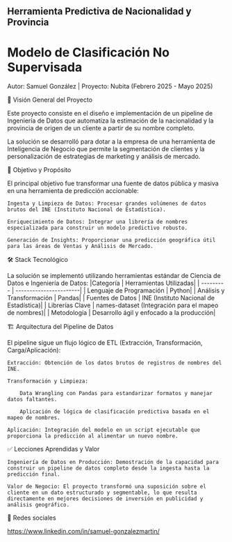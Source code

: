 ## Herramienta Predictiva de Nacionalidad y Provincia

# Modelo de Clasificación No Supervisada

Autor: Samuel González | Proyecto: Nubita (Febrero 2025 - Mayo 2025)

🚀 Visión General del Proyecto

Este proyecto consiste en el diseño e implementación de un pipeline de Ingeniería de Datos que automatiza la estimación de la nacionalidad y la provincia de origen de un cliente a partir de su nombre completo.

La solución se desarrolló para dotar a la empresa de una herramienta de Inteligencia de Negocio que permite la segmentación de clientes y la personalización de estrategias de marketing y análisis de mercado.

🎯 Objetivo y Propósito

El principal objetivo fue transformar una fuente de datos pública y masiva en una herramienta de predicción accionable:

    Ingesta y Limpieza de Datos: Procesar grandes volúmenes de datos brutos del INE (Instituto Nacional de Estadística).

    Enriquecimiento de Datos: Integrar una librería de nombres especializada para construir un modelo predictivo robusto.

    Generación de Insights: Proporcionar una predicción geográfica útil para las áreas de Ventas y Análisis de Mercado.

🛠️ Stack Tecnológico

La solución se implementó utilizando herramientas estándar de Ciencia de Datos e Ingeniería de Datos:
|Categoría |	Herramientas Utilizadas|
| --------- | -----------------------|
| Lenguaje de Programación | Python|
| Análisis y Transformación |	Pandas|
| Fuentes de Datos	| INE (Instituto Nacional de Estadística)|
| Librerías Clave |	names-dataset (Integración para el mapeo de nombres)|
| Metodología |	Desarrollo ágil y enfocado a la producción|

🏗️ Arquitectura del Pipeline de Datos

El pipeline sigue un flujo lógico de ETL (Extracción, Transformación, Carga/Aplicación):

    Extracción: Obtención de los datos brutos de registros de nombres del INE.

    Transformación y Limpieza:

        Data Wrangling con Pandas para estandarizar formatos y manejar datos faltantes.

        Aplicación de lógica de clasificación predictiva basada en el mapeo de nombres.

    Aplicación: Integración del modelo en un script ejecutable que proporciona la predicción al alimentar un nuevo nombre.

✅ Lecciones Aprendidas y Valor

    Ingeniería de Datos en Producción: Demostración de la capacidad para construir un pipeline de datos completo desde la ingesta hasta la predicción final.

    Valor de Negocio: El proyecto transformó una suposición sobre el cliente en un dato estructurado y segmentable, lo que resulta directamente en mejores decisiones de inversión en publicidad y análisis geográfico.

🛜 Redes sociales

https://www.linkedin.com/in/samuel-gonzalezmartin/
